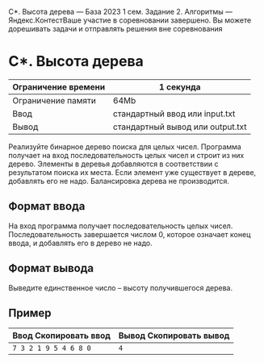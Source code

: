 C\*. Высота дерева — База 2023 1 сем. Задание 2. Алгоритмы — Яндекс.КонтестВаше участие в соревновании завершено. Вы можете дорешивать задачи и отправлять решения вне соревнования

# C\*. Высота дерева

| Ограничение времени | 1 секунда                        |
| ------------------- | -------------------------------- |
| Ограничение памяти  | 64Mb                             |
| Ввод                | стандартный ввод или input.txt   |
| Вывод               | стандартный вывод или output.txt |

Реализуйте бинарное дерево поиска для целых чисел. Программа получает на вход последовательность целых чисел и строит из них
дерево. Элементы в деревья добавляются в соответствии с результатом поиска их места. Если элемент уже существует в дереве,
добавлять его не надо. Балансировка дерева не производится.

## Формат ввода

На вход программа получает последовательность целых чисел. Последовательность завершается числом 0, которое означает конец
ввода, и добавлять его в дерево не надо.

## Формат вывода

Выведите единственное число – высоту получившегося дерева.

## Пример

| Ввод Скопировать ввод  | Вывод Скопировать вывод |
| ---------------------- | ----------------------- |
| `7 3 2 1 9 5 4 6 8 0 ` | `4 `                    |
